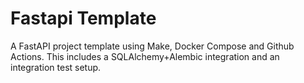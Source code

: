 # Fastapi Template

A FastAPI project template using Make, Docker Compose and Github Actions.
This includes a SQLAlchemy+Alembic integration and an integration test setup.

